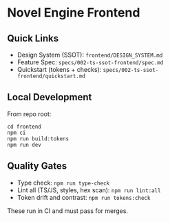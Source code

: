 # Novel Engine Frontend

## Quick Links

- Design System (SSOT): `frontend/DESIGN_SYSTEM.md`
- Feature Spec: `specs/002-ts-ssot-frontend/spec.md`
- Quickstart (tokens + checks): `specs/002-ts-ssot-frontend/quickstart.md`

## Local Development

From repo root:

```
cd frontend
npm ci
npm run build:tokens
npm run dev
```

## Quality Gates

- Type check: `npm run type-check`
- Lint all (TS/JS, styles, hex scan): `npm run lint:all`
- Token drift and contrast: `npm run tokens:check`

These run in CI and must pass for merges.
